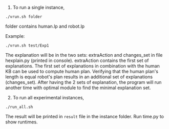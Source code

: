 <!-- # explanations
ASP Based Explanations

Code structures

0. Preparation: translation tool plasp
    * human.pddl => human.lp
    * robot.pddl    => robot.lp
    * clingo defh.lp human.lp --outf=0 -V0 --out-atomf=%s. --quiet=1,2,2 | head -n1 > h.lp
    * clingo defr.lp robot.lp --outf=0 -V0 --out-atomf=%s. --quiet=1,2,2 | head -n1 > r.lp

1. Computing plan for robot: plan.lp
    * clingo plan.lp robot.lp --outf=0 -V0 --out-atomf=%s. --quiet=1,2,2 | head -n1 > t1.lp

2. Identify missing elements in human specifications
    * clingo explain.lp human.lp t1.lp h.lp r.lp --outf=0 -V0 --out-atomf=%s. --quiet=1,2,2 | head -n1 > t2.lp

    * Add "#program robot." at the top of t2.lp
    * Add "#program base." at the top of h.lp
    * Add "#program actions." at the top of r.lp

    TODO: need to find way to remove these three minor steps.

    * echo '#program robot.' | cat - t2.lp > tmp.lp
      mv tmp.lp t2.lp
      echo '#program base.' | cat - h.lp > tmp.lp
      mv tmp.lp h.lp
      echo '#program actions.' | cat - r.lp > tmp.lp
      mv tmp.lp r.lp

3. Computing the explanation
    * clingo hexplain.py human.lp r.lp h.lp t2.lp verify.lp

A script is given in run.sh  -->

1. To run a single instance,

```
./vrun.sh folder
```

folder contains human.lp and robot.lp
  
Example:

```
./vrun.sh test/Exp1
```

The explanation will be in the two sets: extraAction and changes_set in file hexplain.py (printed in console). extraAction contains the first set of explanations. The first set of explanations in combination with the human KB can be used to compute human plan. Verifying that the human plan's length is equal robot's plan results in an additional set of explanations (changes_set). After having the 2 sets of explanation, the program will run another time with optimal module to find the minimal explanation set. 

2. To run all experimental instances,

```
./run_all.sh
```

The result will be printed in `result` file in the instance folder.
Run time.py to show runtimes.

<!-- # for whom is a student
3. If you want to understand the computation process, a good starting point is run.sh. The core steps of the computation are clear. Personally, as a student, I was also given unfamilier code repositories with little documentation, and asked to edit them. I believe to understand how the computation works, reading the code and getting your hands dirty are the musts. Then you can ask the ones who wrote the code if you are still unable to figure out how things work.
-->
